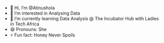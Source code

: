 - 👋 Hi, I’m @Atinushola
- 👀 I’m interested in Analysing Data
- 🌱 I’m currently learning Data Analysis @ The Incubator Hub with Ladies in Tech Africa 
- 😄 Pronouns: She
- ⚡ Fun fact: Honey Never Spoils

<!---
AtinusholaIYANU234/AtinusholaIYANU234 is a ✨ special ✨ repository because its `README.md` (this file) appears on your GitHub profile.
You can click the Preview link to take a look at your changes.
--->
